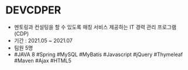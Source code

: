# **DEVCDPER**

- 멘토링과 컨설팅을 할 수 있도록 매칭 서비스 제공하는 IT 경력 관리 프로그램(CDP)
- 기간 : 2021.05 ~ 2021.07
- 팀원 5명
- #JAVA 8 #Spring #MySQL #MyBatis #Javascript #jQuery #Thymeleaf #Maven #Ajax #HTML5

